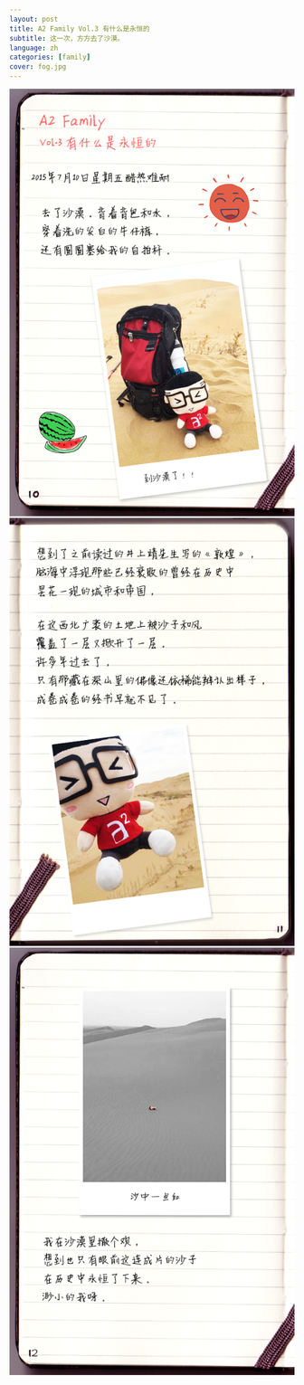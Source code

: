 ```yaml
---
layout: post
title: A2 Family Vol.3 有什么是永恒的
subtitle: 这一次，方方去了沙漠。
language: zh
categories: [family]
cover: fog.jpg
---
```



![page01](/image/A2Family/VOL3/1.jpg)
![page02](/image/A2Family/VOL3/2.jpg)
![page03](/image/A2Family/VOL3/3.jpg)